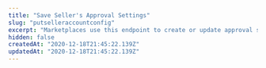 ```yaml
---
title: "Save Seller's Approval Settings"
slug: "putselleraccountconfig"
excerpt: "Marketplaces use this endpoint to create or update approval settings to a specific seller, on the Received SKUs module. The request includes all the details necessary to implement the chosen approval settings."
hidden: false
createdAt: "2020-12-18T21:45:22.139Z"
updatedAt: "2020-12-18T21:45:22.139Z"
---
```

